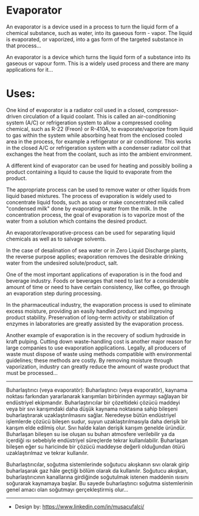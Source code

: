 # Evaporator

An evaporator is a device used in a process to turn the liquid form of a chemical substance, such as water, into its gaseous form - vapor. The liquid is evaporated, or vaporized, into a gas form of the targeted substance in that process...

An evaporator is a device which turns the liquid form of a substance into its gaseous or vapour form. This is a widely used process and there are many applications for it...


# Uses:

One kind of evaporator is a radiator coil used in a closed, compressor-driven circulation of a liquid coolant. This is called an air-conditioning system (A/C) or refrigeration system to allow a compressed cooling chemical, such as R-22 (Freon) or R-410A, to evaporate/vaporize from liquid to gas within the system while absorbing heat from the enclosed cooled area in the process, for example a refrigerator or air conditioner. This works in the closed A/C or refrigeration system with a condenser radiator coil that exchanges the heat from the coolant, such as into the ambient environment.

A different kind of evaporator can be used for heating and possibly boiling a product containing a liquid to cause the liquid to evaporate from the product.

The appropriate process can be used to remove water or other liquids from liquid based mixtures. The process of evaporation is widely used to concentrate liquid foods, such as soup or make concentrated milk called "condensed milk" done by evaporating water from the milk. In the concentration process, the goal of evaporation is to vaporize most of the water from a solution which contains the desired product.

An evaporator/evaporative-process can be used for separating liquid chemicals as well as to salvage solvents.

In the case of desalination of sea water or in Zero Liquid Discharge plants, the reverse purpose applies; evaporation removes the desirable drinking water from the undesired solute/product, salt.

One of the most important applications of evaporation is in the food and beverage industry. Foods or beverages that need to last for a considerable amount of time or need to have certain consistency, like coffee, go through an evaporation step during processing.

In the pharmaceutical industry, the evaporation process is used to eliminate excess moisture, providing an easily handled product and improving product stability. Preservation of long-term activity or stabilization of enzymes in laboratories are greatly assisted by the evaporation process.

Another example of evaporation is in the recovery of sodium hydroxide in kraft pulping. Cutting down waste-handling cost is another major reason for large companies to use evaporation applications. Legally, all producers of waste must dispose of waste using methods compatible with environmental guidelines; these methods are costly. By removing moisture through vaporization, industry can greatly reduce the amount of waste product that must be processed...

____________________________________________________________________________________________________________________________________________________________________

Buharlaştırıcı (veya evaporatör): Buharlaştırıcı (veya evaporatör), kaynama noktası farkından yararlanarak karışımları birbirinden ayırmayı sağlayan bir endüstriyel ekipmandır. Buharlaştırıcılar bir çözeltideki çözücü maddeyi veya bir sıvı karışımdaki daha düşük kaynama noktasına sahip bileşeni buharlaştırarak uzaklaştırılmasını sağlar. Neredeyse bütün endüstriyel işlemlerde çözücü bileşen sudur, suyun uzaklaştırılmasıyla daha derişik bir karışım elde edilmiş olur. Sıvı halde kalan derişik karışım genelde üründür. Buharlaşan bileşen su ise oluşan su buharı atmosfere verilebilir ya da içerdiği ısı sebebiyle endüstriyel süreçlerde tekrar kullanılabilir. Buharlaşan bileşen eğer su haricinde bir çözücü maddeyse değerli olduğundan ötürü uzaklaştırılmaz ve tekrar kullanılır.

Buharlaştırıcılar, soğutma sistemlerinde soğutucu akışkanın sıvı olarak girip buharlaşarak gaz hâle geçtiği bölüm olarak da kullanılır. Soğutucu akışkan, buharlaştırıcının kanallarına girdiğinde soğutulmak istenen maddenin ısısını soğurarak kaynamaya başlar. Bu sayede buharlaştırıcı soğutma sistemlerinin genel amacı olan soğutmayı gerçekleştirmiş olur...

____________________________________________________________________________________________________________________________________________________________________

- Design by: https://www.linkedin.com/in/musacufalci/
